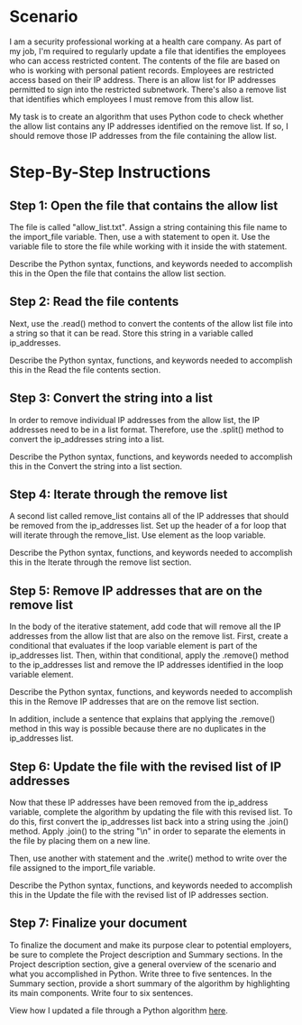 # Scenario

I am a security professional working at a health care company. As part of my job, I'm required to regularly update a file that identifies the employees who can access restricted content. The contents of the file are based on who is working with personal patient records. Employees are restricted access based on their IP address. There is an allow list for IP addresses permitted to sign into the restricted subnetwork. There's also a remove list that identifies which employees I must remove from this allow list.

My task is to create an algorithm that uses Python code to check whether the allow list contains any IP addresses identified on the remove list. If so, I should remove those IP addresses from the file containing the allow list.

# Step-By-Step Instructions

## Step 1: Open the file that contains the allow list

The file is called "allow_list.txt". Assign a string containing this file name to the import_file variable. Then, use a with statement to open it. Use the variable file to store the file while working with it inside the with statement.

Describe the Python syntax, functions, and keywords needed to accomplish this in the Open the file that contains the allow list section.

## Step 2: Read the file contents

Next, use the .read() method to convert the contents of the allow list file into a string so that it can be read. Store this string in a variable called ip_addresses.

Describe the Python syntax, functions, and keywords needed to accomplish this in the Read the file contents section.

## Step 3: Convert the string into a list

In order to remove individual IP addresses from the allow list, the IP addresses need to be in a list format. Therefore, use the .split() method to convert the ip_addresses string into a list.

Describe the Python syntax, functions, and keywords needed to accomplish this in the Convert the string into a list section.

## Step 4: Iterate through the remove list

A second list called remove_list contains all of the IP addresses that should be removed from the ip_addresses list. Set up the header of a for loop that will iterate through the remove_list. Use element as the loop variable.

Describe the Python syntax, functions, and keywords needed to accomplish this in the Iterate through the remove list section.

## Step 5: Remove IP addresses that are on the remove list

In the body of the iterative statement, add code that will remove all the IP addresses from the allow list that are also on the remove list. First, create a conditional that evaluates if the loop variable element is part of the ip_addresses list. Then, within that conditional, apply the .remove() method to the ip_addresses list and remove the IP addresses identified in the loop variable element.

Describe the Python syntax, functions, and keywords needed to accomplish this in the Remove IP addresses that are on the remove list section. 

In addition, include a sentence that explains that applying the .remove() method in this way is possible because there are no duplicates in the ip_addresses list.

## Step 6: Update the file with the revised list of IP addresses

Now that these IP addresses have been removed from the ip_address variable, complete the algorithm by updating the file with this revised list. To do this, first convert the ip_addresses list back into a string using the .join() method. Apply .join() to the string "\n" in order to separate the elements in the file by placing them on a new line.

Then, use another with statement and the .write() method to write over the file assigned to the import_file variable.

Describe the Python syntax, functions, and keywords needed to accomplish this in the Update the file with the revised list of IP addresses section.

## Step 7: Finalize your document

To finalize the document and make its purpose clear to potential employers, be sure to complete the Project description and Summary sections. In the Project description section, give a general overview of the scenario and what you accomplished in Python. Write three to five sentences. In the Summary section, provide a short summary of the algorithm by highlighting its main components. Write four to six sentences.

View how I updated a file through a Python algorithm <a href="Update a file through a Python Algorithm.pdf">here</a>.
